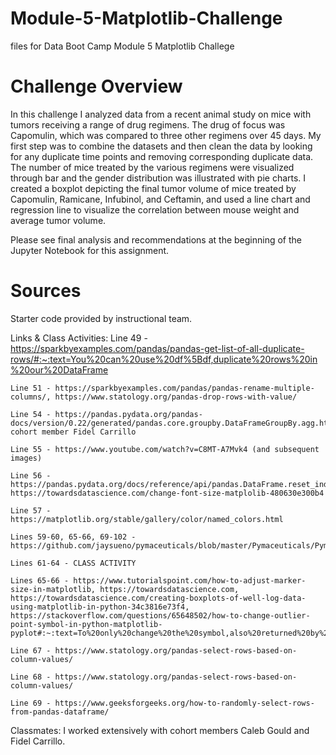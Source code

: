 # Module-5-Matplotlib-Challenge
files for Data Boot Camp Module 5 Matplotlib Challege

# Challenge Overview 
In this challenge I analyzed data from a recent animal study on mice with tumors receiving a range of drug regimens. The drug of focus was Capomulin, which was compared to three other regimens over 45 days. My first step was to combine the datasets and then clean the data by looking for any duplicate time points and removing corresponding duplicate data. The number of mice treated by the various regimens were visualized through bar and the gender distribution was illustrated with pie charts. I created a boxplot depicting the final tumor volume of mice treated by Capomulin, Ramicane, Infubinol, and Ceftamin, and used a line chart and regression line to visualize the correlation between mouse weight and average tumor volume. 

Please see final analysis and recommendations at the beginning of the Jupyter Notebook for this assignment. 

# Sources

Starter code provided by instructional team.

Links & Class Activities: 
    Line 49 - https://sparkbyexamples.com/pandas/pandas-get-list-of-all-duplicate-rows/#:~:text=You%20can%20use%20df%5Bdf,duplicate%20rows%20in%20our%20DataFrame

    Line 51 - https://sparkbyexamples.com/pandas/pandas-rename-multiple-columns/, https://www.statology.org/pandas-drop-rows-with-value/

    Line 54 - https://pandas.pydata.org/pandas-docs/version/0.22/generated/pandas.core.groupby.DataFrameGroupBy.agg.html, cohort member Fidel Carrillo 

    Line 55 - https://www.youtube.com/watch?v=C8MT-A7Mvk4 (and subsequent images)

    Line 56 - https://pandas.pydata.org/docs/reference/api/pandas.DataFrame.reset_index.html, https://towardsdatascience.com/change-font-size-matplolib-480630e300b4

    Line 57 - https://matplotlib.org/stable/gallery/color/named_colors.html

    Lines 59-60, 65-66, 69-102 - https://github.com/jaysueno/pymaceuticals/blob/master/Pymaceuticals/Pymaceuticals_jay_v2_FINALSUBMISSION.ipynb

    Lines 61-64 - CLASS ACTIVITY 

    Lines 65-66 - https://www.tutorialspoint.com/how-to-adjust-marker-size-in-matplotlib, https://towardsdatascience.com, https://towardsdatascience.com/creating-boxplots-of-well-log-data-using-matplotlib-in-python-34c3816e73f4, https://stackoverflow.com/questions/65648502/how-to-change-outlier-point-symbol-in-python-matplotlib-pyplot#:~:text=To%20only%20change%20the%20symbol,also%20returned%20by%20box%20%3D%20plt.

    Line 67 - https://www.statology.org/pandas-select-rows-based-on-column-values/

    Line 68 - https://www.statology.org/pandas-select-rows-based-on-column-values/

    Line 69 - https://www.geeksforgeeks.org/how-to-randomly-select-rows-from-pandas-dataframe/

Classmates: I worked extensively with cohort members Caleb Gould and Fidel Carrillo.

